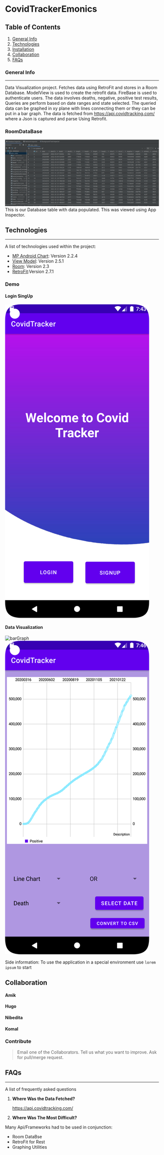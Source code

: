 # CovidTrackerEmonics

  


## Table of Contents
1. [General Info](#general-info)
2. [Technologies](#technologies)
3. [Installation](#installation)
4. [Collaboration](#collaboration)
5. [FAQs](#faqs)
### General Info
***

Data Visualization project.
Fetches data using RetroFit and stores in a Room Database.
ModelView is used to create the retrofit data.
FireBase is used to authenticate users.
The data involves deaths, negative, positive test results, Queries are perform based on date ranges and state selected. 
The queried data can be graphed in xy plane with lines connecting them or they can be put in a bar graph. 
The data is fetched from https://api.covidtracking.com/ where a Json is captured and parse Using Retrofit. 


### RoomDataBase
![RoomDataBasePicture](RoomDataBase.png)
This is our Database table with data populated. This was viewed using App Inspector. 


## Technologies
***
A list of technologies used within the project:
* [MP Android Chart](https://com.github.PhilJay:MPAndroidChart): Version 2.2.4 
* [View Model](https://androidx.lifecycle:lifecycle-viewmodel-ktx): Version 2.5.1
* [Room](https://androidx.room): Version 2.3
* [RetroFit](https://com.squareup.retrofit2:retrofit):Version 2.7.1 

### Demo

####  Login SingUp 


![LoginSingUpScreen](LoginSingUpScreen1.png)

#### Data Visualization

![barGraph](https://github.com/hugomvera/CovidTrackerEmonics/blob/hugoChart1andChart2PassingData/barGraph1.png?raw=true)
![lineGraph](lineGraph1.png)



Side information: To use the application in a special environment use ```lorem ipsum``` to start
## Collaboration

#### Amik
#### Hugo 
#### Nibedita
#### Komal


### Contribute
> Email one of the Collaborators. 
> Tell us what you want to improve.
> Ask for pull/merge request.
## FAQs
***
A list of frequently asked questions
1. **Where Was the Data Fetched?**

   https://api.covidtracking.com/
2. **Where Was The Most Difficult?**

Many Api/Frameworks had to be used in conjunction:
* Room DataBse
* RetroFit for Rest
* Graphing Utilities

